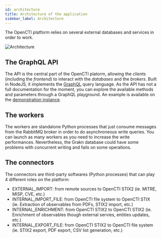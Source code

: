```yaml
---
id: architecture
title: Architecture of the application
sidebar_label: Architecture
---
```


The OpenCTI platform relies on several external databases and services in order to work. 

![Architecture](assets/getting-started/architecture.png "Architecture")

## The GraphQL API

The API is the central part of the OpenCTI platorm, allowing the *clients* (including the *frontend*) to interact with the *databases* and the *brokers*. Built in NodeJS, it implements the [GraphQL](https://graphql.org/) query language. As the API has not a full documentation for the moment, you can explore the available methods and parameters through a GraphQL playground. An example is available on the [demonstration instance](https://demo.opencti.io/graphql).

## The workers

The workers are standalone Python processes that just consume messages from the RabbitMQ broker in order to do asynchroneous write queries. You can launch as many workers as you need to increase the write performances. Nevertheless, the Grakn database could have some problems with concurrent writing and fails on some operations.

## The connectors

The connectors are third-party softwares (Python processes) that can play 4 different roles on the platform:

- EXTERNAL_IMPORT: from remote sources to OpenCTI STIX2 (ie. MITRE, MISP, CVE, etc.)
- INTERNAL_IMPORT_FILE: from OpenCTI file system to OpenCTI STIX (ie. Extraction of observables from PDFs, STIX2 import, etc.)
- INTERNAL_ENRICHMENT: from OpenCTI STIX2 to OpenCTI STIX2 (ie. Enrichment of observables though external servies, entities updates, etc.)
- INTERNAL_EXPORT_FILE: from OpenCTI STIX2 to OpenCTI file system (ie. STIX2 export, PDF export, CSV list generation, etc.)

